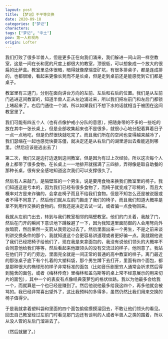 ```yaml
---
layout: post
title: 【梦记】不平等交换
date: 2020-09-18
categories: ["梦记"]
characters: 
tags: ["梦记", "中土"]
pov: 第一人称视角
origin: Lofter
---
```


我们打败了很多半兽人，但是更多正在向我们涌来，我们躲进一间山洞一样空教室，这是一间在长和宽的尺度上都很大的教室，顶很低，可以想象成一个放大的很扁的比萨盒。教室里总体很暗，暗得就像摩瑞亚矿坑，有很多排桌子，都是连成排的，也都很矮，看起来更像长凳而不是长桌，但是走到桌前还是能感觉到它们都是桌子。

教室里有三道门，分别在面向讲台方向的左前、左后和右后的位置。我们是从左前门逃进这间教室的，知道半兽人正从左边涌过来，所以我们把左前门和左后门都锁上堵起来了。右后门通往一个湖，所以如果我们不想下水的话就相当于被困在这间教室里了。

我们可能有四五个人（也有点像护戒小分队的意思），把随身带的不多的一些吃的放在其中一张长桌上，但是全部收集起来也不是很多，就很小心地分配着算着日子一点一点地吃，但是仍然很快就吃完了。而且我们所在的空间也变得越来越冷了，我们瑟缩在一起也感觉快要冻僵，就决定还是从右后门的湖里游出去看能逃到哪里。（然后应该是逃出去了）

第二次，我们又是边打边退到这间教室，但是因为有过上次经验，所以这次每个人身上都带了很多食物，在长桌上一一地排开就摆满了三四排，弄得像是取自助餐的那种长桌，很有安全感地知道这次我们可以支撑很久了。

然后有人来敲门，是隔壁班的一个男生，说是要用食物来换我们教室里的椅子。我们知道这是亏本的，因为我们已经有很多食物了，而椅子就变成了珍稀的，而且大概率对方是来诈骗的，会拿走椅子而且不给我们食物。但是不知怎么还是被说服或者不得不同意了，然后他们就从左前门搬走了我们的椅子，而且我们知道大概率是拿不到用作交换的食物的。但我还是决定去试一试，或者骗一点食物回来。

我就从左前门出去，转到与我们教室相邻的隔壁教室。他们的门关着，我敲了门，然后在门开的瞬间下意识地下蹲躲避了一下，因为我知道里面防御的人会用弩向外放暗箭，然后果然一支箭从我旁边过去了。然后里面出来一个男生，不是之前来谈判讲交换条件的那个，我就知道这个会更容易讲道理或者更好骗一点。我就跟他说了我们已经把椅子给他们了，现在我是来拿面包的，我没有说他们领头的大概率不会同意他给我们等等，然后看起来他跟领头的没有交流过的样子，他同意了。我站在他们开了的门旁边，里面完全就是一间正常的普通的高中教室的样子。离门最近的那张桌子底下有个扎着的大塑料袋，那个男生蹲下去打开，里面有四个面包，都是那种很大的椭球形的样子非常标准的面包（比如音乐剧里穷人通常会祈求然后得到施舍的面包，或者《梅林传奇》里梅林和盖乌斯等的桌上常不经意展示的用来切片的面包），其中一个的表皮有点像经典菠萝包的格状纹路。我以为他最多会给我一个，而就算是一个也已经是赚到了。然后他说他最多给我这四个，再多他就会被骂的。我已经非常喜出望外了，这比我预料的多得多，虽然仍然比我们用来交换的椅子值得少。

于是我就拿着塑料袋和里面的四个面包偷偷摸摸溜回去，不敢让他们领头的看见。回去自己教室经过左前门时看见那门边还有谈判的人或者半兽人之类的围着，所以从没人管的左后门溜进去了。

（然后就醒了。）